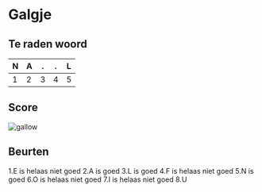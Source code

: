 # Galgje

## Te raden woord

|N|A|.|.|L|
|-|-|-|-|-|
|1|2|3|4|5|

## Score
![gallow](./images/5.png)

## Beurten
1.E is helaas niet goed 
2.A is goed
3.L is goed
4.F is helaas niet goed
5.N is goed
6.O is helaas niet goed
7.I is helaas niet goed
8.U
